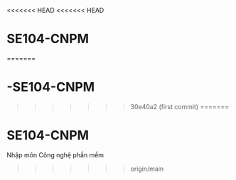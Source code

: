 <<<<<<< HEAD
<<<<<<< HEAD
# SE104-CNPM
=======
# -SE104-CNPM
>>>>>>> 30e40a2 (first commit)
=======
# SE104-CNPM
Nhập môn Công nghệ phần mềm
>>>>>>> origin/main
